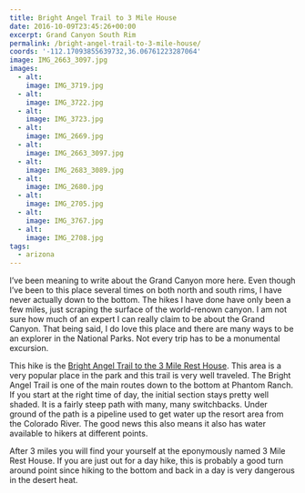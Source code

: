 ```yaml
---
title: Bright Angel Trail to 3 Mile House
date: 2016-10-09T23:45:26+00:00
excerpt: Grand Canyon South Rim
permalink: /bright-angel-trail-to-3-mile-house/
coords: '-112.17093855639732,36.06761223287064'
image: IMG_2663_3097.jpg
images:
  - alt: 
    image: IMG_3719.jpg
  - alt: 
    image: IMG_3722.jpg
  - alt: 
    image: IMG_3723.jpg
  - alt: 
    image: IMG_2669.jpg
  - alt: 
    image: IMG_2663_3097.jpg
  - alt: 
    image: IMG_2683_3089.jpg
  - alt: 
    image: IMG_2680.jpg
  - alt: 
    image: IMG_2705.jpg
  - alt: 
    image: IMG_3767.jpg
  - alt: 
    image: IMG_2708.jpg
tags:
  - arizona
---
```

I’ve been meaning to write about the Grand Canyon more here. Even though I’ve been to this place several times on both north and south rims, I have never actually down to the bottom. The hikes I have done have only been a few miles, just scraping the surface of the world-renown canyon. I am not sure how much of an expert I can really claim to be about the Grand Canyon. That being said, I do love this place and there are many ways to be an explorer in the National Parks. Not every trip has to be a monumental excursion.

This hike is the <a href="https://www.nps.gov/grca/planyourvisit/day-hiking.htm">Bright Angel Trail to the 3 Mile Rest House</a>. This area is a very popular place in the park and this trail is very well traveled. The Bright Angel Trail is one of the main routes down to the bottom at Phantom Ranch. If you start at the right time of day, the initial section stays pretty well shaded. It is a fairly steep path with many, many switchbacks. Under ground of the path is a pipeline used to get water up the resort area from the Colorado River. The good news this also means it also has water available to hikers at different points.

After 3 miles you will find your yourself at the eponymously named 3 Mile Rest House. If you are just out for a day hike, this is probably a good turn around point since hiking to the bottom and back in a day is very dangerous in the desert heat.

